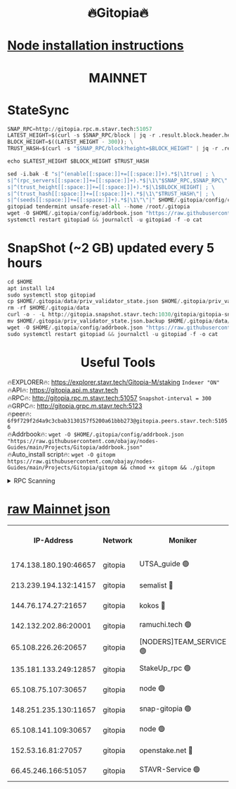 <h1 align="center"> 🔥Gitopia🔥</h1>

[Node installation instructions](https://github.com/obajay/nodes-Guides/tree/main/Projects/Gitopia)
=

<h1 align="center"> MAINNET</h1>

# StateSync
```python
SNAP_RPC=http://gitopia.rpc.m.stavr.tech:51057
LATEST_HEIGHT=$(curl -s $SNAP_RPC/block | jq -r .result.block.header.height); \
BLOCK_HEIGHT=$((LATEST_HEIGHT - 300)); \
TRUST_HASH=$(curl -s "$SNAP_RPC/block?height=$BLOCK_HEIGHT" | jq -r .result.block_id.hash)

echo $LATEST_HEIGHT $BLOCK_HEIGHT $TRUST_HASH

sed -i.bak -E "s|^(enable[[:space:]]+=[[:space:]]+).*$|\1true| ; \
s|^(rpc_servers[[:space:]]+=[[:space:]]+).*$|\1\"$SNAP_RPC,$SNAP_RPC\"| ; \
s|^(trust_height[[:space:]]+=[[:space:]]+).*$|\1$BLOCK_HEIGHT| ; \
s|^(trust_hash[[:space:]]+=[[:space:]]+).*$|\1\"$TRUST_HASH\"| ; \
s|^(seeds[[:space:]]+=[[:space:]]+).*$|\1\"\"|" $HOME/.gitopia/config/config.toml
gitopiad tendermint unsafe-reset-all --home /root/.gitopia
wget -O $HOME/.gitopia/config/addrbook.json "https://raw.githubusercontent.com/obajay/nodes-Guides/main/Projects/Gitopia/addrbook.json"
systemctl restart gitopiad && journalctl -u gitopiad -f -o cat
```
# SnapShot (~2 GB) updated every 5 hours
```python
cd $HOME
apt install lz4
sudo systemctl stop gitopiad
cp $HOME/.gitopia/data/priv_validator_state.json $HOME/.gitopia/priv_validator_state.json.backup
rm -rf $HOME/.gitopia/data
curl -o - -L http://gitopia.snapshot.stavr.tech:1030/gitopia/gitopia-snap.tar.lz4 | lz4 -c -d - | tar -x -C $HOME/.gitopia --strip-components 2
mv $HOME/.gitopia/priv_validator_state.json.backup $HOME/.gitopia/data/priv_validator_state.json
wget -O $HOME/.gitopia/config/addrbook.json "https://raw.githubusercontent.com/obajay/nodes-Guides/main/Projects/Gitopia/addrbook.json"
sudo systemctl restart gitopiad && journalctl -u gitopiad -f -o cat
```
 <h1 align="center"> Useful Tools</h1>

🔥EXPLORER🔥:      https://explorer.stavr.tech/Gitopia-M/staking  `Indexer "ON"` \
🔥API🔥: 			 		 https://gitopia.api.m.stavr.tech \
🔥RPC🔥:           http://gitopia.rpc.m.stavr.tech:51057              `Snapshot-interval = 300` \
🔥GRPC🔥:          http://gitopia.grpc.m.stavr.tech:5123 \
🔥peer🔥:					 `6f9f729f2d4a9c3cbab3130157f5200a61bbb273@gitopia.peers.stavr.tech:51056` \
🔥Addrbook🔥:    ```wget -O $HOME/.gitopia/config/addrbook.json "https://raw.githubusercontent.com/obajay/nodes-Guides/main/Projects/Gitopia/addrbook.json"``` \
🔥Auto_install script🔥: ```wget -O gitopm https://raw.githubusercontent.com/obajay/nodes-Guides/main/Projects/Gitopia/gitopm && chmod +x gitopm && ./gitopm```


<details>
<summary>RPC Scanning</summary>

<h2 align="center"> We scan nodes in real time every 4 hours. And we provide the final result of RPC endpoints.
We cannot influence the operation of these nodes in any way. </h2>


```python
If Voting Power is higher than 0 --> then the Node is a validator of the network and may be subject to attack and be a potential threat to the chain.
```
```python
We marked such validators with a red symbol
```

</details>

[raw Mainnet json](https://rpc-check.gitopm.stavr.tech/gitopm/rpc-gitopm-result.json)
=

<table><tr><th>IP-Address</th><th>Network</th><th>Moniker</th><th>Latest Block Height</th><th>Earliest Block Height</th><th>Catching Up</th><th>Tx Index</th><th>Voting Power</th><th>Scan Time</th></tr><tr><td>174.138.180.190:46657</td><td>gitopia</td><td>UTSA_guide 🟢</td><td>10812390</td><td>6071990</td><td>False</td><td>on</td><td>0</td><td>2023-12-17T22:18:46.014250213UTC</td></tr><tr><td>213.239.194.132:14157</td><td>gitopia</td><td>semalist 🔴</td><td>10812427</td><td>6071990</td><td>False</td><td>off</td><td>429599</td><td>2023-12-17T22:19:03.324705625UTC</td></tr><tr><td>144.76.174.27:21657</td><td>gitopia</td><td>kokos 🔴</td><td>10812439</td><td>6071990</td><td>False</td><td>off</td><td>936373</td><td>2023-12-17T22:19:21.192967058UTC</td></tr><tr><td>142.132.202.86:20001</td><td>gitopia</td><td>ramuchi.tech 🟢</td><td>10812437</td><td>6548337</td><td>False</td><td>on</td><td>0</td><td>2023-12-17T22:19:18.461046204UTC</td></tr><tr><td>65.108.226.26:20657</td><td>gitopia</td><td>[NODERS]TEAM_SERVICE 🟢</td><td>10812449</td><td>6846001</td><td>False</td><td>on</td><td>0</td><td>2023-12-17T22:19:38.306108362UTC</td></tr><tr><td>135.181.133.249:12857</td><td>gitopia</td><td>StakeUp_rpc 🟢</td><td>10812437</td><td>8010001</td><td>False</td><td>on</td><td>0</td><td>2023-12-17T22:19:18.844538606UTC</td></tr><tr><td>65.108.75.107:30657</td><td>gitopia</td><td>node 🟢</td><td>10812444</td><td>8802845</td><td>False</td><td>on</td><td>0</td><td>2023-12-17T22:19:29.716870355UTC</td></tr><tr><td>148.251.235.130:11657</td><td>gitopia</td><td>snap-gitopia 🟢</td><td>10812435</td><td>9516001</td><td>False</td><td>on</td><td>0</td><td>2023-12-17T22:19:16.181322643UTC</td></tr><tr><td>65.108.141.109:30657</td><td>gitopia</td><td>node 🟢</td><td>10812435</td><td>10145845</td><td>False</td><td>on</td><td>0</td><td>2023-12-17T22:19:15.904345110UTC</td></tr><tr><td>152.53.16.81:27057</td><td>gitopia</td><td>openstake.net 🔴</td><td>10812411</td><td>10455001</td><td>False</td><td>off</td><td>5845</td><td>2023-12-17T22:18:37.191159882UTC</td></tr><tr><td>66.45.246.166:51057</td><td>gitopia</td><td>STAVR-Service 🟢</td><td>10812422</td><td>10804001</td><td>False</td><td>on</td><td>0</td><td>2023-12-17T22:18:54.865330722UTC</td></tr></table>
